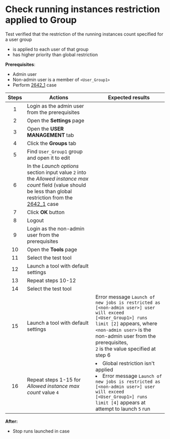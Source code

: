 # Check running instances restriction applied to Group

Test verified that the restriction of the running instances count specified for a user group
- is applied to each user of that group
- has higher priority than global restriction

**Prerequisites**:
- Admin user
- Non-admin user is a member of `<User_Group1>`
- Perform [2642_1](2642_1.md) case

| Steps | Actions | Expected results |
| :---: | --- | --- |
| 1 | Login as the admin user from the prerequisites | |
| 2 | Open the **Settings** page | |
| 3 | Open the **USER MANAGEMENT** tab | |
| 4 | Click the **Groups** tab | |
| 5 | Find `User_Group1` group and open it to edit | | 
| 6 | In the *Launch options* section input value `2` into the *Allowed instance max count* field (value should be less than global restriction from the [2642_1](2642_1.md) case | |
| 7 | Click **OK** button | |
| 8 | Logout | |
| 9 | Login as the non-admin user from the prerequisites | |
| 10 | Open the **Tools** page | |
| 11 | Select the test tool | |
| 12 | Launch a tool with default settings | |
| 13 | Repeat steps 10-12 | |
| 14 | Select the test tool | |
| 15 | Launch a tool with default settings | Error message `Launch of new jobs is restricted as [<non-admin user>] user will exceed [<User_Group1>] runs limit [2]` appears, where <br> `<non-admin user>` is the non-admin user from the prerequisites, <br> `2` is the value specified at step 6 |
| 16 | Repeat steps 1-15 for *Allowed instance max count* value `4` | <li> Global restriction isn't applied <li> Error message `Launch of new jobs is restricted as [<non-admin user>] user will exceed [<User_Group1>] runs limit [4]` appears at attempt to launch `5` run |

**After:**
- Stop runs launched in case
